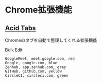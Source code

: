 # Chrome拡張機能

## [Acid Tabs](https://chromewebstore.google.com/detail/acid-tabs/hgceopemmcmigbmhphbcgkeffommpjfc)

Chromeのタブを自動で整理してくれる拡張機能

Bulk Edit
```
GoogleMeet, meet.google.com, red
Google, google.com, blue
Zenhub, app.zenhub.com, grey
GitHub, github.com, yellow
CircleCI, circleci.com, green
```
